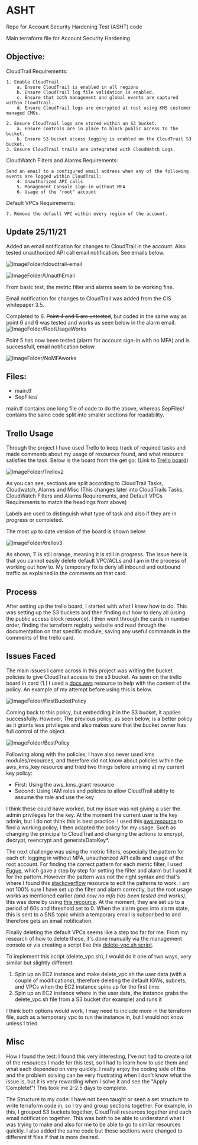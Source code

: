 # ASHT
Repo for Account Security Hardening Test (ASHT) code


Main terraform file for Account Security Hardening

## **Objective:**

CloudTrail Requirements:

    1. Enable CloudTrail
        a. Ensure CloudTrail is enabled in all regions
        b. Ensure CloudTrail log file validation is enabled.
        c. Ensure that both management and global events are captured within CloudTrail.
        d. Ensure CloudTrail logs are encrypted at rest using KMS customer managed CMKs.

    2. Ensure CloudTrail logs are stored within an S3 bucket.
        a. Ensure controls are in place to block public access to the bucket.
        b. Ensure S3 bucket access logging is enabled on the CloudTrail S3 bucket.
    3. Ensure CloudTrail trails are integrated with CloudWatch Logs.

CloudWatch Filters and Alarms Requirements:

    Send an email to a configured email address when any of the following events are logged within CloudTrail:
        4. Unauthorized API calls
        5. Management Console sign-in without MFA
        6. Usage of the "root" account

Default VPCs Requirements:

    7. Remove the default VPC within every region of the account.


## **Update 25/11/21**

Added an email notification for changes to CloudTrail in the account. Also tested unauthorized API call email notification.
See emails below.

![ImageFolder/cloudtrail-email](ImageFolder/cloudtrail-email.PNG)

![ImageFolder/UnauthEmail](ImageFolder/UnauthEmail.PNG)

From basic test, the metric filter and alarms seem to be working fine.

Email notification for changes to CloudTrail was added from the CIS whitepaper 3.5.

Completed to 6. ~~Point 4 and 5 are untested~~, but coded in the same way as point 6
and 6 was tested and works as seen below in the alarm email. ![ImageFolder/RootUsageWorks](ImageFolder/RootUsageWorks.PNG)


Point 5 has now been tested (alarm for account sign-in with no MFA) and is successfull, email notification below.

![ImageFolder/NoMFAworks](ImageFolder/NoMFAworks.PNG)

## **Files:**

- main.tf
- SepFiles/

main.tf contains one long file of code to do the above, whereas SepFiles/ contains the same code 
split into smaller sections for readability.

## **Trello Usage**

Through the project I have used Trello to keep track of required tasks and made comments about
my usage of resources found, and what resource satisfies the task. Below is the board from the get go:
(Link to [Trello board](https://trello.com/b/RWRYKgFF/account-security-hardening-test))

![ImageFolder/Trellov2](ImageFolder/Trellov2.PNG)

As you can see, sections are split according to CloudTrail Tasks, Cloudwatch, Alarms and Misc (This changes
later into CloudTrails Tasks, CloudWatch Filters and Alarms Requirements, and Default VPCs Requirements
to match the headings from above)

Labels are used to distinguish what type of task and also if they are in progress or completed.

The most up to date version of the board is shown below:

![ImageFolder/trellov3](ImageFolder/trellov3.PNG)

As shown, 7. is still orange, meaning it is still in progress. The issue here is that you cannot easily
delete default VPC/ACLs and I am in the process of working out how to. My temporary fix is deny all inbound
and outbound traffic as explained in the comments on that card.


## **Process**

After setting up the trello board, I started with what I knew how to do. This was setting up the S3 buckets and then
finding out how to deny all (using the public access block resource). I then went through the cards in number order, finding 
the terraform registry website and read through the documentation on that specific module, saving any useful commands in the 
comments of the trello card.



## **Issues Faced**

The main issues I came across in this project was writing the bucket policies to give CloudTrail access to the 
s3 bucket. As seen on the trello board in card (1.) I used a [docs.aws](https://docs.aws.amazon.com/awscloudtrail/latest/userguide/create-s3-bucket-policy-for-cloudtrail.html) resource to help with the content of the policy. An example of my attempt before using this is below. 

![ImageFolder/FirstBucketPolicy](ImageFolder/FirstBucketPolicy.PNG)

Coming back to this policy, but embedding it in the S3 bucket, it applies successfully. However, The previous policy,
as seen below, is a better policy as it grants less privileges and also makes sure that the bucket owner has full control
of the object.

![ImageFolder/BestPolicy](ImageFolder/BestPolicy.PNG)

Following along with the policies, I have also never used kms modules/resources, and therefore did not know about policies
within the aws_kms_key resource and tried two things before arriving at my current key policy:

- First: Using the aws_kms_grant resource
- Second: Using IAM roles and policies to allow CloudTrail ability to assume the role and use the key

I think these could have worked, but my issue was not giving a user the admin privileges for the key. At the moment the
current user is the key admin, but I do not think this is best practice. I used this [aws resource](https://aws.amazon.com/premiumsupport/knowledge-center/update-key-policy-future/)
to find a working policy, I then adapted the policy for my usage. Such as changing the principal to CloudTrail and
changing the actions to encrypt, decrypt, reencrypt and generateDataKey*.


The next challenge was using the metric filters, especially the pattern for each of: logging in without MFA, unauthorized API
calls and usage of the root account. For finding the correct pattern for each metric filter, I used [Fugue](https://docs.fugue.co/FG_R00055.html),
which gave a step by step for setting the filter and alarm but I used it for the pattern. However the pattern was not the right
syntax and that's where I found this [stackoverflow](https://stackoverflow.com/questions/63668422/getting-invalidparameterexception-while-trying-to-setup-cloudwatch-log-filter-vi) resource to edit the patterns to work. I am not 
100% sure I have set up the filter and alarm correctly, but the root usage works as mentioned earlier *(and now no mfa has been tested and works)*, this was done by using 
[this recource](https://docs.fugue.co/FG_R00062.html). At the moment, they are set up to a period of 60s and threshold set to 0.
When the alarm goes into alarm state, this is sent to a SNS topic which a temporary email is subscribed to and therefore gets an 
email notification.

Finally deleting the default VPCs seems like a step too far for me. From my research of how to delete these, it's done manually via the
management console or via creating a script like this [delete-vpc.sh script](https://gist.github.com/jokeru/e4a25bbd95080cfd00edf1fa67b06996).

To implement this script (delete_vpc.sh), I would do it one of two ways, very similar but slightly different.
1. Spin up an EC2 instance and make delete_vpc.sh the user data (with a couple of modifications), therefore deleting the default IGWs,
subnets, and VPCs when the EC2 instance spins up for the first time. 
2. Spin up an EC2 instance where in the user data, the instance grabs the delete_vpc.sh file from a S3 bucket (for example) and runs it

I think both options would work, I may need to include more in the terraform file, such as a temporary vpc to run the instance in,
but I would not know unless I tried.



## **Misc**

How I found the test:
I found this very interesting, I've not had to create a lot of the resources I made for this test, so I had to learn how to use them and what
each depended on very quickly. I really enjoy the coding side of this and the problem solving can be very frustrating when I don't know what
the issue is, but it is very rewarding when I solve it and see the "Apply Complete!"! This took me 2-2.5 days to complete.

The Structure to my code:
I have not been taught or seen a set structure to write terraform code in, so I try and group sections together. For example, in this, I grouped
S3 buckets together, CloudTrail resources together and each email notification together. This was both to be able to understand what I was trying to 
make and also for me to be able to go to similar resources quickly. I also added the same code but these sections were changed to different tf files
if that is more desired.